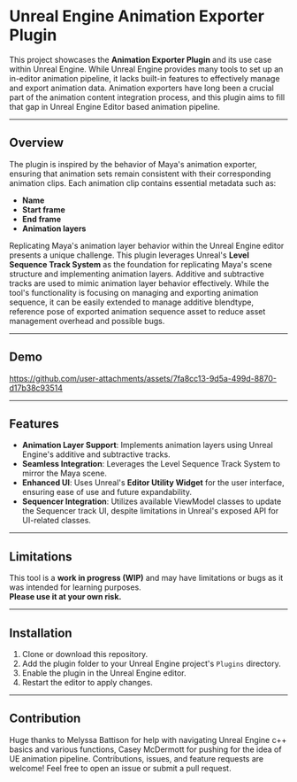 # Unreal Engine Animation Exporter Plugin

This project showcases the **Animation Exporter Plugin** and its use case within Unreal Engine. While Unreal Engine provides many tools to set up an in-editor animation pipeline, it lacks built-in features to effectively manage and export animation data. Animation exporters have long been a crucial part of the animation content integration process, and this plugin aims to fill that gap in Unreal Engine Editor based animation pipeline.

---

## Overview

The plugin is inspired by the behavior of Maya's animation exporter, ensuring that animation sets remain consistent with their corresponding animation clips. Each animation clip contains essential metadata such as:

- **Name**
- **Start frame**
- **End frame**
- **Animation layers**

Replicating Maya's animation layer behavior within the Unreal Engine editor presents a unique challenge. This plugin leverages Unreal's **Level Sequence Track System** as the foundation for replicating Maya's scene structure and implementing animation layers. Additive and subtractive tracks are used to mimic animation layer behavior effectively. While the tool's functionality is focusing on managing and exporting animation sequence, it can be easily extended to manage additive blendtype, reference pose of exported animation sequence asset to reduce asset management overhead and possible bugs.

---

## Demo

https://github.com/user-attachments/assets/7fa8cc13-9d5a-499d-8870-d17b38c93514

---

## Features

- **Animation Layer Support**: Implements animation layers using Unreal Engine's additive and subtractive tracks.
- **Seamless Integration**: Leverages the Level Sequence Track System to mirror the Maya scene.
- **Enhanced UI**: Uses Unreal's **Editor Utility Widget** for the user interface, ensuring ease of use and future expandability.
- **Sequencer Integration**: Utilizes available ViewModel classes to update the Sequencer track UI, despite limitations in Unreal's exposed API for UI-related classes.

---

## Limitations

This tool is a **work in progress (WIP)** and may have limitations or bugs as it was intended for learning purposes.  
**Please use it at your own risk.**

---

## Installation

1. Clone or download this repository.
2. Add the plugin folder to your Unreal Engine project's `Plugins` directory.
3. Enable the plugin in the Unreal Engine editor.
4. Restart the editor to apply changes.

---

## Contribution

Huge thanks to Melyssa Battison for help with navigating Unreal Engine c++ basics and various functions, Casey McDermott for pushing for the idea of UE animation pipeline.
Contributions, issues, and feature requests are welcome! Feel free to open an issue or submit a pull request.
